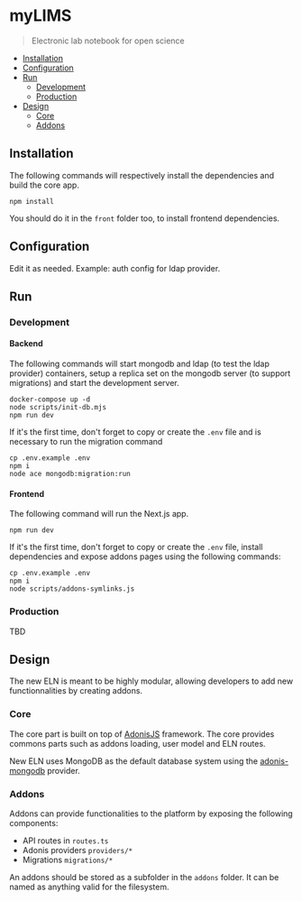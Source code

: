 # myLIMS

> Electronic lab notebook for open science

- [Installation](#installation)
- [Configuration](#configuration)
- [Run](#run)
  - [Development](#development)
  - [Production](#production)
- [Design](#design)
  - [Core](#core)
  - [Addons](#addons)

## Installation

The following commands will respectively install the dependencies and build the core app.

```shell
npm install
```

You should do it in the `front` folder too, to install frontend dependencies.

## Configuration

Edit it as needed. Example: auth config for ldap provider.

## Run

### Development

#### Backend

The following commands will start mongodb and ldap (to test the ldap provider) containers, setup a replica set on the mongodb server (to support migrations) and start the development server.

```shell
docker-compose up -d
node scripts/init-db.mjs
npm run dev
```

If it's the first time, don't forget to copy or create the `.env` file and is necessary to run the migration command

```shell
cp .env.example .env
npm i
node ace mongodb:migration:run
```

#### Frontend

The following command will run the Next.js app.

```shell
npm run dev
```

If it's the first time, don't forget to copy or create the `.env` file, install dependencies and expose addons pages using the following commands:

```shell
cp .env.example .env
npm i
node scripts/addons-symlinks.js
```

### Production

TBD

## Design

The new ELN is meant to be highly modular, allowing developers to add new functionnalities by creating addons.

### Core

The core part is built on top of [AdonisJS](//preview.adonisjs.com/) framework. The core provides commons parts such as addons loading, user model and ELN routes.

New ELN uses MongoDB as the default database system using the [adonis-mongodb](https://github.com/zakodium/adonis-mongodb) provider.

### Addons

Addons can provide functionalities to the platform by exposing the following components:

- API routes in `routes.ts`
- Adonis providers `providers/*`
- Migrations `migrations/*`

An addons should be stored as a subfolder in the `addons` folder. It can be named as anything valid for the filesystem.
